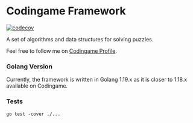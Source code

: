 # Codingame Framework

[![codecov](https://codecov.io/gh/mrsombre/codingame-framework/graph/badge.svg?token=I8RYIUSN6Q)](https://codecov.io/gh/mrsombre/codingame-framework)

A set of algorithms and data structures for solving puzzles.

Feel free to follow me on [Codingame Profile](https://www.codingame.com/profile/9dd9f9f38412d78eaf21718bf6e87ca0626964).

### Golang Version

Currently, the framework is written in Golang 1.19.x as it is closer to 1.18.x available on Codingame.

### Tests

```shell
go test -cover ./...
```
